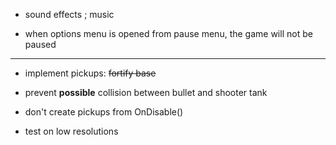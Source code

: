 
- sound effects ; music

- when options menu is opened from pause menu, the game will not be paused


***

- implement pickups: ~~fortify base~~

- prevent **possible** collision between bullet and shooter tank

- don't create pickups from OnDisable()

- test on low resolutions

